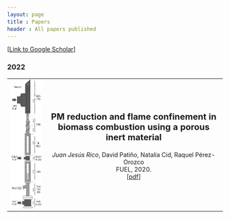 ```yaml
---
layout: page
title : Papers
header : All papers published
---
```

[<a href='https://scholar.google.com/citations?hl=es&user=eB0Gb3EAAAAJ&view_op=list_works&sortby=title'>Link to Google Scholar</a>]

### 2022
<table class="imgtable">
  <tr>
    <td>
      <img src="/images/papers/PIM.png"  alt="PIM" width="200" height="300"/>
    </td>
    <td align="center" valign="middle">
	<p style="font-size:20px; ">
        <b>PM reduction and flame confinement in biomass combustion using a porous inert material</b> <br />
	</p>
      <p> <i>Juan Jesús Rico</i>, David Patiño, Natalia Cid, Raquel Pérez-Orozco <br />
        FUEL, 2020. <br />
        [<a href="https://doi.org/10.1016/j.fuel.2020.118496">pdf</a>]
      </p>
    </td>
  </tr>
</table>

